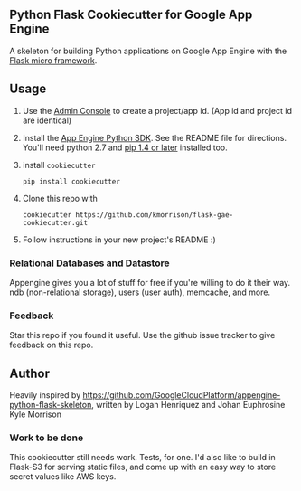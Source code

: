 ## Python Flask Cookiecutter for Google App Engine

A skeleton for building Python applications on Google App Engine with the
[Flask micro framework](http://flask.pocoo.org).

## Usage

1. Use the [Admin Console](https://appengine.google.com) to create a
   project/app id. (App id and project id are identical)
2. Install the [App Engine Python SDK](https://developers.google.com/appengine/downloads).
See the README file for directions. You'll need python 2.7 and [pip 1.4 or later](http://www.pip-installer.org/en/latest/installing.html) installed too.

3. install `cookiecutter`

    ```
    pip install cookiecutter
    ```
4. Clone this repo with

   ```
   cookiecutter https://github.com/kmorrison/flask-gae-cookiecutter.git
   ```
5. Follow instructions in your new project's README :)

### Relational Databases and Datastore
Appengine gives you a lot of stuff for free if you're willing to do it their
way. ndb (non-relational storage), users (user auth), memcache, and more.

### Feedback
Star this repo if you found it useful. Use the github issue tracker to give
feedback on this repo.

## Author
Heavily inspired by https://github.com/GoogleCloudPlatform/appengine-python-flask-skeleton, written by Logan Henriquez and Johan Euphrosine
Kyle Morrison

### Work to be done
This cookiecutter still needs work. Tests, for one. I'd also like to build in
Flask-S3 for serving static files, and come up with an easy way to store secret
values like AWS keys.
